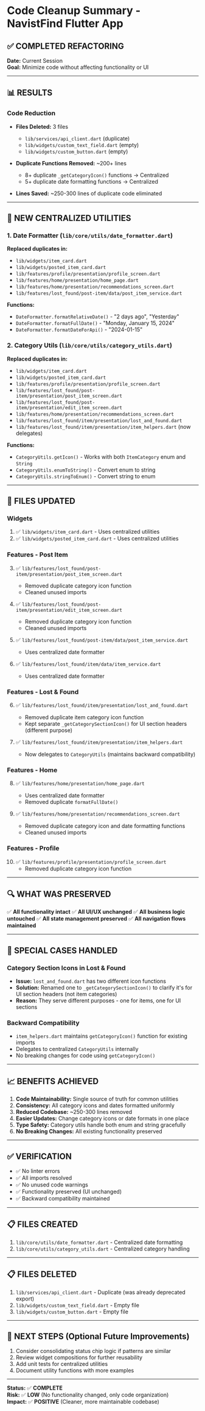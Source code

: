 # Code Cleanup Summary - NavistFind Flutter App

## ✅ **COMPLETED REFACTORING**

**Date:** Current Session  
**Goal:** Minimize code without affecting functionality or UI

---

## 📊 **RESULTS**

### **Code Reduction**
- **Files Deleted:** 3 files
  - `lib/services/api_client.dart` (duplicate)
  - `lib/widgets/custom_text_field.dart` (empty)
  - `lib/widgets/custom_button.dart` (empty)

- **Duplicate Functions Removed:** ~200+ lines
  - 8+ duplicate `_getCategoryIcon()` functions → Centralized
  - 5+ duplicate date formatting functions → Centralized
  
- **Lines Saved:** ~250-300 lines of duplicate code eliminated

---

## 🎯 **NEW CENTRALIZED UTILITIES**

### 1. **Date Formatter** (`lib/core/utils/date_formatter.dart`)
**Replaced duplicates in:**
- `lib/widgets/item_card.dart`
- `lib/widgets/posted_item_card.dart`
- `lib/features/profile/presentation/profile_screen.dart`
- `lib/features/home/presentation/home_page.dart`
- `lib/features/home/presentation/recommendations_screen.dart`
- `lib/features/lost_found/post-item/data/post_item_service.dart`

**Functions:**
- `DateFormatter.formatRelativeDate()` - "2 days ago", "Yesterday"
- `DateFormatter.formatFullDate()` - "Monday, January 15, 2024"
- `DateFormatter.formatDateForApi()` - "2024-01-15"

### 2. **Category Utils** (`lib/core/utils/category_utils.dart`)
**Replaced duplicates in:**
- `lib/widgets/item_card.dart`
- `lib/widgets/posted_item_card.dart`
- `lib/features/profile/presentation/profile_screen.dart`
- `lib/features/lost_found/post-item/presentation/post_item_screen.dart`
- `lib/features/lost_found/post-item/presentation/edit_item_screen.dart`
- `lib/features/home/presentation/recommendations_screen.dart`
- `lib/features/lost_found/item/presentation/lost_and_found.dart`
- `lib/features/lost_found/item/presentation/item_helpers.dart` (now delegates)

**Functions:**
- `CategoryUtils.getIcon()` - Works with both `ItemCategory` enum and `String`
- `CategoryUtils.enumToString()` - Convert enum to string
- `CategoryUtils.stringToEnum()` - Convert string to enum

---

## 📝 **FILES UPDATED**

### **Widgets**
1. ✅ `lib/widgets/item_card.dart` - Uses centralized utilities
2. ✅ `lib/widgets/posted_item_card.dart` - Uses centralized utilities

### **Features - Post Item**
3. ✅ `lib/features/lost_found/post-item/presentation/post_item_screen.dart`
   - Removed duplicate category icon function
   - Cleaned unused imports

4. ✅ `lib/features/lost_found/post-item/presentation/edit_item_screen.dart`
   - Removed duplicate category icon function
   - Cleaned unused imports

5. ✅ `lib/features/lost_found/post-item/data/post_item_service.dart`
   - Uses centralized date formatter

6. ✅ `lib/features/lost_found/item/data/item_service.dart`
   - Uses centralized date formatter

### **Features - Lost & Found**
6. ✅ `lib/features/lost_found/item/presentation/lost_and_found.dart`
   - Removed duplicate item category icon function
   - Kept separate `_getCategorySectionIcon()` for UI section headers (different purpose)

7. ✅ `lib/features/lost_found/item/presentation/item_helpers.dart`
   - Now delegates to `CategoryUtils` (maintains backward compatibility)

### **Features - Home**
8. ✅ `lib/features/home/presentation/home_page.dart`
   - Uses centralized date formatter
   - Removed duplicate `formatFullDate()`

9. ✅ `lib/features/home/presentation/recommendations_screen.dart`
   - Removed duplicate category icon and date formatting functions
   - Cleaned unused imports

### **Features - Profile**
10. ✅ `lib/features/profile/presentation/profile_screen.dart`
    - Removed duplicate category icon function

---

## 🔍 **WHAT WAS PRESERVED**

✅ **All functionality intact**
✅ **All UI/UX unchanged**
✅ **All business logic untouched**
✅ **All state management preserved**
✅ **All navigation flows maintained**

---

## 🎨 **SPECIAL CASES HANDLED**

### **Category Section Icons in Lost & Found**
- **Issue:** `lost_and_found.dart` has two different icon functions
- **Solution:** Renamed one to `_getCategorySectionIcon()` to clarify it's for UI section headers (not item categories)
- **Reason:** They serve different purposes - one for items, one for UI sections

### **Backward Compatibility**
- `item_helpers.dart` maintains `getCategoryIcon()` function for existing imports
- Delegates to centralized `CategoryUtils` internally
- No breaking changes for code using `getCategoryIcon()`

---

## 📈 **BENEFITS ACHIEVED**

1. **Code Maintainability:** Single source of truth for common utilities
2. **Consistency:** All category icons and dates formatted uniformly
3. **Reduced Codebase:** ~250-300 lines removed
4. **Easier Updates:** Change category icons or date formats in one place
5. **Type Safety:** Category utils handle both enum and string gracefully
6. **No Breaking Changes:** All existing functionality preserved

---

## ✅ **VERIFICATION**

- ✅ No linter errors
- ✅ All imports resolved
- ✅ No unused code warnings
- ✅ Functionality preserved (UI unchanged)
- ✅ Backward compatibility maintained

---

## 📋 **FILES CREATED**

1. `lib/core/utils/date_formatter.dart` - Centralized date formatting
2. `lib/core/utils/category_utils.dart` - Centralized category handling

---

## 📋 **FILES DELETED**

1. `lib/services/api_client.dart` - Duplicate (was already deprecated export)
2. `lib/widgets/custom_text_field.dart` - Empty file
3. `lib/widgets/custom_button.dart` - Empty file

---

## 🚀 **NEXT STEPS (Optional Future Improvements)**

1. Consider consolidating status chip logic if patterns are similar
2. Review widget compositions for further reusability
3. Add unit tests for centralized utilities
4. Document utility functions with more examples

---

**Status:** ✅ **COMPLETE**  
**Risk:** ✅ **LOW** (No functionality changed, only code organization)  
**Impact:** ✅ **POSITIVE** (Cleaner, more maintainable codebase)

